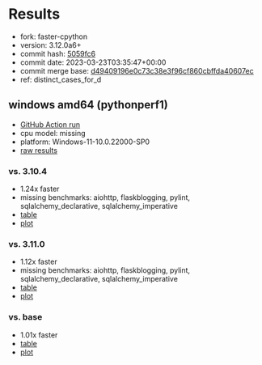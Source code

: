# Results

- fork: faster-cpython
- version: 3.12.0a6+
- commit hash: [5059fc6](https://github.com/faster%2dcpython/cpython/commit/5059fc6)
- commit date: 2023-03-23T03:35:47+00:00
- commit merge base: [d49409196e0c73c38e3f96cf860cbffda40607ec](https://github.com/faster%2dcpython/cpython/commit/d49409196e0c73c38e3f96cf860cbffda40607ec)
- ref: distinct_cases_for_d

## windows amd64 (pythonperf1)

- [GitHub Action run](https://github.com/faster-cpython/benchmarking/actions/runs/4511099468)
- cpu model: missing
- platform: Windows-11-10.0.22000-SP0
- [raw results](bm-20230323-pythonperf1-amd64-faster%252dcpython-distinct_cases_for_d-3.12.0a6%2B-5059fc6.json)

### vs. 3.10.4

- 1.24x faster
- missing benchmarks: aiohttp, flaskblogging, pylint, sqlalchemy_declarative, sqlalchemy_imperative
- [table](bm-20230323-pythonperf1-amd64-faster%252dcpython-distinct_cases_for_d-3.12.0a6%2B-5059fc6-vs-3.10.4.md)
- [plot](bm-20230323-pythonperf1-amd64-faster%252dcpython-distinct_cases_for_d-3.12.0a6%2B-5059fc6-vs-3.10.4.png)

### vs. 3.11.0

- 1.12x faster
- missing benchmarks: aiohttp, flaskblogging, pylint, sqlalchemy_declarative, sqlalchemy_imperative
- [table](bm-20230323-pythonperf1-amd64-faster%252dcpython-distinct_cases_for_d-3.12.0a6%2B-5059fc6-vs-3.11.0.md)
- [plot](bm-20230323-pythonperf1-amd64-faster%252dcpython-distinct_cases_for_d-3.12.0a6%2B-5059fc6-vs-3.11.0.png)

### vs. base

- 1.01x faster
- [table](bm-20230323-pythonperf1-amd64-faster%252dcpython-distinct_cases_for_d-3.12.0a6%2B-5059fc6-vs-base.md)
- [plot](bm-20230323-pythonperf1-amd64-faster%252dcpython-distinct_cases_for_d-3.12.0a6%2B-5059fc6-vs-base.png)

